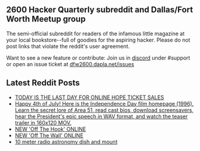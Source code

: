## 2600 Hacker Quarterly subreddit and Dallas/Fort Worth Meetup group
The semi-official subreddit for readers of the infamous little magazine at your local bookstore--full of goodies for the aspiring hacker. Please do not post links that violate the reddit's user agreement.

Want to see a new feature or contribute: 
Join us in [discord](https://dfw2600.dapla.net/chat) under #support or open an issue ticket at [dfw2600.dapla.net/issues](https://dfw2600.dapla.net/issues)

## Latest Reddit Posts
<!-- BLOG-POST-LIST:START -->
- [TODAY IS THE LAST DAY FOR ONLINE HOPE TICKET SALES](https://2600.com/content/today-last-day-online-hope-ticket-sales)
- [Happy 4th of July! Here is the Independence Day film homepage (1996). Learn the secret lore of Area 51, read cast bios, download screensavers, hear the President's epic speech in WAV format, and watch the teaser trailer in 160x120 MOV.](https://www.reddit.com/r/2600/comments/1dv77ki/happy_4th_of_july_here_is_the_independence_day/)
- [NEW 'Off The Hook' ONLINE](https://2600.com/hook/03-07-2024)
- [NEW 'Off The Wall' ONLINE](https://2600.com/wall/02-07-2024)
- [10 meter radio astronomy dish and mount](https://www.reddit.com/r/2600/comments/1dpd47a/10_meter_radio_astronomy_dish_and_mount/)
<!-- BLOG-POST-LIST:END -->
